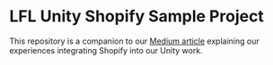 # LFL Unity Shopify Sample Project
This repository is a companion to our [Medium article](https://medium.com/@josh.sole/91c3c3ef88a8) explaining our experiences integrating Shopify into our Unity work.